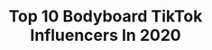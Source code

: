 ---
title: Top 10 Bodyboard TikTok Influencers In 2020
description: >-
  Find top bodyboard TikTok influencers in 2020. Most popular hashtags: #bodyboard #shark #theworst #shorebreak.
platform: TikTok
profiles:
  - username: "kifflab"
    fullname: >-
      kifflab
    location: "Canada"
    followers: 5763
    engagement: 1002
    commentsToLikes: 0.019188
    id: ck9dx949dsaid0j78cfh2donk
    verified: false
    hashtags: "#climbing, #tiktoktrending, #travelthrowback, #barrel"
  - username: "blairconklin"
    fullname: >-
      blairconklin
    location: "United States"
    followers: 273370
    engagement: 563
    commentsToLikes: 0.003238
    id: ck8j7r1ehfjpo0j78mb6a28a1
    verified: false
    hashtags: "#sketch, #thedrop, #sunset, #rapid"
  - username: "nicolas3nphoto"
    fullname: >-
      Nicolas3nPhotography
    location: "France"
    followers: 4305
    engagement: 490
    commentsToLikes: 0.083550
    id: cka0tfcjspltl0i780r9hwce9
    verified: false
    hashtags: "#animals, #orques, #cheval, #bodyboarder"
  - username: "catchsurf"
    fullname: >-
      Catch Surf
    location: "United States"
    followers: 14373
    engagement: 1138
    commentsToLikes: 0.014229
    id: ck8j967dmlyig0j78617jesjn
    verified: true
    hashtags: "#dayattheoffice, #buthaveyouseen, #chooseone, #staysafe"
  - username: "lostynine"
    fullname: >-
      IG
    location: "United States"
    followers: 5858
    engagement: 701
    commentsToLikes: 0.018945
    id: ckackeuxtbbge0i78kht5pmrf
    verified: false
    hashtags: "#honoluabay, #nocase, #bodyboard, #sendit"
  - username: "beefs_tv"
    fullname: >-
      BEEFS TV
    location: "United States"
    followers: 57643
    engagement: 694
    commentsToLikes: 0.010905
    id: ck977bh5c3k320j78zg4f6t2f
    verified: false
    hashtags: "#skateboarding, #crazy, #skimboarding, #checkthedrip"
---